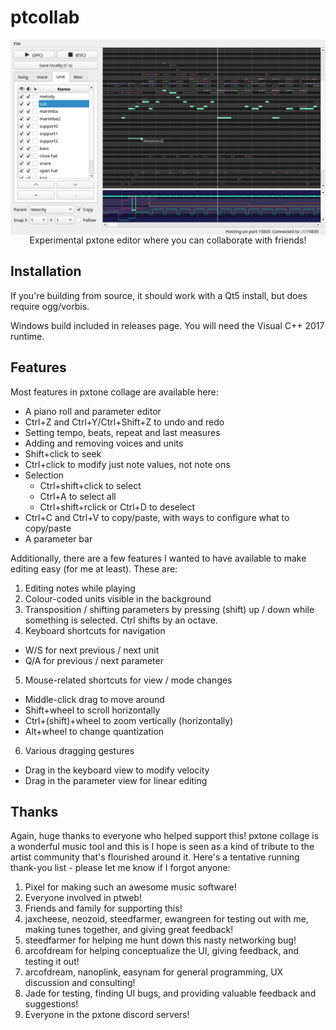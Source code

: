 # ptcollab
<div align="center"> <img src="screenshot.png" alt="ptcollab" style="display: block" /> </div>
<div align="center">Experimental pxtone editor where you can collaborate with friends!</div>

## Installation
If you're building from source, it should work with a Qt5 install, but does
require ogg/vorbis.

Windows build included in releases page. You will need the Visual C++ 2017
runtime.

## Features
Most features in pxtone collage are available here:
- A piano roll and parameter editor
- Ctrl+Z and Ctrl+Y/Ctrl+Shift+Z to undo and redo
- Setting tempo, beats, repeat and last measures
- Adding and removing voices and units
- Shift+click to seek
- Ctrl+click to modify just note values, not note ons
- Selection
  - Ctrl+shift+click to select
  - Ctrl+A to select all
  - Ctrl+shift+rclick or Ctrl+D to deselect
- Ctrl+C and Ctrl+V to copy/paste, with ways to configure what
  to copy/paste
- A parameter bar

Additionally, there are a few features I wanted to have
available to make editing easy (for me at least). These are:
1. Editing notes while playing
2. Colour-coded units visible in the background
3. Transposition / shifting parameters by pressing (shift)
   up / down while something is selected. Ctrl shifts by an
   octave.
4. Keyboard shortcuts for navigation
  - W/S for next previous / next unit
  - Q/A for previous / next parameter
5. Mouse-related shortcuts for view / mode changes
  - Middle-click drag to move around
  - Shift+wheel to scroll horizontally
  - Ctrl+(shift)+wheel to zoom vertically (horizontally)
  - Alt+wheel to change quantization
6. Various dragging gestures
  - Drag in the keyboard view to modify velocity
  - Drag in the parameter view for linear editing
  
## Thanks
Again, huge thanks to everyone who helped support this! pxtone
collage is a wonderful music tool and this is I hope is seen as
a kind of tribute to the artist community that's flourished
around it. Here's a tentative running thank-you list - please
let me know if I forgot anyone:
1. Pixel for making such an awesome music software!
2. Everyone involved in ptweb!
3. Friends and family for supporting this!
4. jaxcheese, neozoid, steedfarmer, ewangreen for testing out
   with me, making tunes together, and giving great feedback!
5. steedfarmer for helping me hunt down this nasty networking bug!
6. arcofdream for helping conceptualize the UI, giving feedback,
   and testing it out!
7. arcofdream, nanoplink, easynam for general programming, UX
   discussion and consulting!
8. Jade for testing, finding UI bugs, and providing valuable
   feedback and suggestions!
9. Everyone in the pxtone discord servers!
